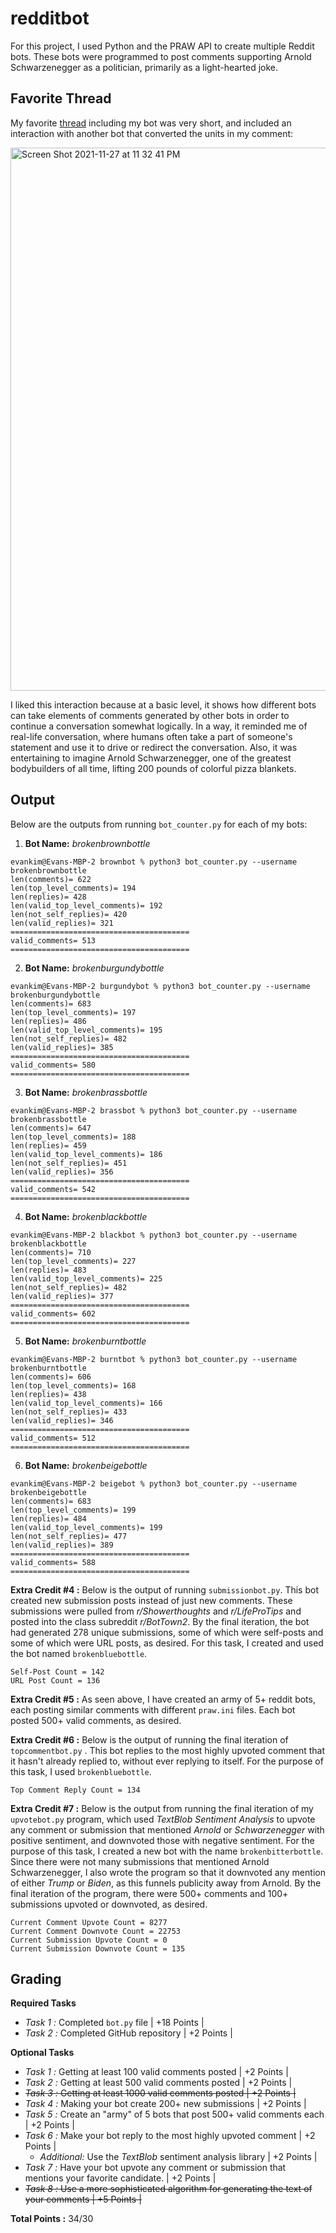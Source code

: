 # redditbot

For this project, I used Python and the PRAW API to create multiple Reddit bots. These bots were programmed to post comments supporting Arnold Schwarzenegger as a politician, primarily as a light-hearted joke. 



## Favorite Thread

My favorite [thread](https://old.reddit.com/r/BotTown2/comments/r2egby/steve_bannon_and_reince_priebus_push_audit_of/hm4l3at/) including my bot was very short, and included an interaction with another bot that converted the units in my comment:

<img width="869" alt="Screen Shot 2021-11-27 at 11 32 41 PM" src="https://user-images.githubusercontent.com/70280666/143733832-0969fc23-b070-4f13-af9b-d4b18f6aedc8.png">

I liked this interaction because at a basic level, it shows how different bots can take elements of comments generated by other bots in order to continue a conversation somewhat logically. In a way, it reminded me of real-life conversation, where humans often take a part of someone's statement and use it to drive or redirect the conversation. Also, it was entertaining to imagine Arnold Schwarzenegger, one of the greatest bodybuilders of all time, lifting 200 pounds of colorful pizza blankets.

## Output

Below are the outputs from running `bot_counter.py` for each of my bots:

1. **Bot Name:** _brokenbrownbottle_
```
evankim@Evans-MBP-2 brownbot % python3 bot_counter.py --username brokenbrownbottle
len(comments)= 622
len(top_level_comments)= 194
len(replies)= 428
len(valid_top_level_comments)= 192
len(not_self_replies)= 420
len(valid_replies)= 321
========================================
valid_comments= 513
========================================
```

2. **Bot Name:** _brokenburgundybottle_
```
evankim@Evans-MBP-2 burgundybot % python3 bot_counter.py --username brokenburgundybottle
len(comments)= 683
len(top_level_comments)= 197
len(replies)= 486
len(valid_top_level_comments)= 195
len(not_self_replies)= 482
len(valid_replies)= 385
========================================
valid_comments= 580
========================================
```

3. **Bot Name:** _brokenbrassbottle_
```
evankim@Evans-MBP-2 brassbot % python3 bot_counter.py --username brokenbrassbottle
len(comments)= 647
len(top_level_comments)= 188
len(replies)= 459
len(valid_top_level_comments)= 186
len(not_self_replies)= 451
len(valid_replies)= 356
========================================
valid_comments= 542
========================================
```

4. **Bot Name:** _brokenblackbottle_
```
evankim@Evans-MBP-2 blackbot % python3 bot_counter.py --username brokenblackbottle
len(comments)= 710
len(top_level_comments)= 227
len(replies)= 483
len(valid_top_level_comments)= 225
len(not_self_replies)= 482
len(valid_replies)= 377
========================================
valid_comments= 602
========================================
```

5. **Bot Name:** _brokenburntbottle_
```
evankim@Evans-MBP-2 burntbot % python3 bot_counter.py --username brokenburntbottle
len(comments)= 606
len(top_level_comments)= 168
len(replies)= 438
len(valid_top_level_comments)= 166
len(not_self_replies)= 433
len(valid_replies)= 346
========================================
valid_comments= 512
========================================
```
6. **Bot Name:** _brokenbeigebottle_
```
evankim@Evans-MBP-2 beigebot % python3 bot_counter.py --username brokenbeigebottle
len(comments)= 683
len(top_level_comments)= 199
len(replies)= 484
len(valid_top_level_comments)= 199
len(not_self_replies)= 477
len(valid_replies)= 389
========================================
valid_comments= 588
========================================
```

**Extra Credit #4 :** Below is the output of running `submissionbot.py`. This bot created new submission posts instead of just new comments. These submissions were pulled from _r/Showerthoughts_ and _r/LifeProTips_ and posted into the class subreddit _r/BotTown2_. By the final iteration, the bot had generated 278 unique submissions, some of which were self-posts and some of which were URL posts, as desired. For this task, I created and used the bot named `brokenbluebottle`.

```
Self-Post Count = 142
URL Post Count = 136
```

**Extra Credit #5 :** As seen above, I have created an army of 5+ reddit bots, each posting similar comments with different `praw.ini` files. Each bot posted 500+ valid comments, as desired. 


**Extra Credit #6 :** Below is the output of running the final iteration of `topcommentbot.py` . This bot replies to the most highly upvoted comment that it hasn't already replied to, without ever replying to itself. For the purpose of this task, I used `brokenbluebottle`.

```
Top Comment Reply Count = 134
```

**Extra Credit #7 :** Below is the output from running the final iteration of my `upvotebot.py` program, which used _TextBlob Sentiment Analysis_ to upvote any comment or submission that mentioned _Arnold_ or _Schwarzenegger_ with positive sentiment, and downvoted those with negative sentiment. For the purpose of this task, I created a new bot with the name `brokenbitterbottle`. Since there were not many submissions that mentioned Arnold Schwarzenegger, I also wrote the program so that it downvoted any mention of either _Trump_ or _Biden_, as this funnels publicity away from Arnold. By the final iteration of the program, there were 500+ comments and 100+ submissions upvoted or downvoted, as desired. 

```
Current Comment Upvote Count = 8277
Current Comment Downvote Count = 22753
Current Submission Upvote Count = 0
Current Submission Downvote Count = 135
```

## Grading

**Required Tasks**

* *Task 1 :* Completed `bot.py` file | +18 Points |
* *Task 2 :* Completed GitHub repository | +2 Points |

**Optional Tasks**

* *Task 1 :* Getting at least 100 valid comments posted | +2 Points |
* *Task 2 :* Getting at least 500 valid comments posted | +2 Points |
* <s>*Task 3 :* Getting at least 1000 valid comments posted | +2 Points |</s>
* *Task 4 :* Making your bot create 200+ new submissions | +2 Points |
* *Task 5 :* Create an "army" of 5 bots that post 500+ valid comments each | +2 Points |
* *Task 6 :* Make your bot reply to the most highly upvoted comment | +2 Points |
  * *Additional:* Use the _TextBlob_ sentiment analysis library | +2 Points |
* *Task 7 :* Have your bot upvote any comment or submission that mentions your favorite candidate. | +2 Points |
* <s>*Task 8 :* Use a more sophisticated algorithm for generating the text of your comments | +5 Points |</s>

**Total Points :** 34/30
